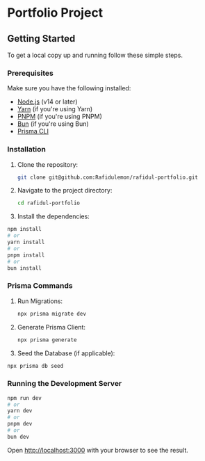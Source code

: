 # Portfolio Project

## Getting Started

To get a local copy up and running follow these simple steps.

### Prerequisites

Make sure you have the following installed:

- [Node.js](https://nodejs.org/) (v14 or later)
- [Yarn](https://yarnpkg.com/) (if you're using Yarn)
- [PNPM](https://pnpm.js.org/) (if you're using PNPM)
- [Bun](https://bun.sh/) (if you're using Bun)
- [Prisma CLI](https://www.prisma.io/docs/getting-started/setup-prisma/start-from-scratch-typescript-postgres)

### Installation

1. Clone the repository:

   ```bash
   git clone git@github.com:Rafidulemon/rafidul-portfolio.git

2. Navigate to the project directory:

   ```bash
   cd rafidul-portfolio

3.  Install the dependencies:

```bash
npm install
# or
yarn install
# or
pnpm install
# or
bun install
```

### Prisma Commands
1. Run Migrations:

   ```bash
   npx prisma migrate dev

2. Generate Prisma Client:

   ```bash
   npx prisma generate

3. Seed the Database (if applicable):

```bash
npx prisma db seed

```

### Running the Development Server

  ```bash
npm run dev
# or
yarn dev
# or
pnpm dev
# or
bun dev
```

Open [http://localhost:3000](http://localhost:3000) with your browser to see the result.
